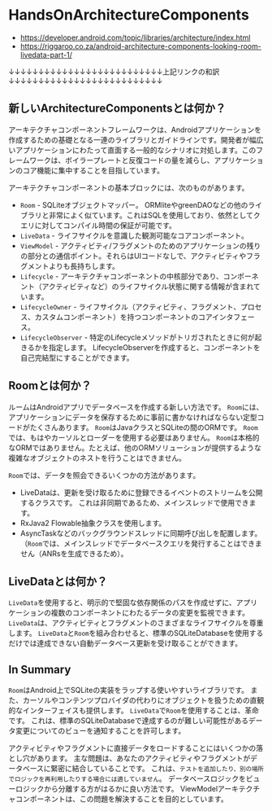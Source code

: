 # HandsOnArchitectureComponents
- https://developer.android.com/topic/libraries/architecture/index.html
- https://riggaroo.co.za/android-architecture-components-looking-room-livedata-part-1/

↓↓↓↓↓↓↓↓↓↓↓↓↓↓↓↓↓↓↓↓↓↓↓↓↓↓上記リンクの和訳↓↓↓↓↓↓↓↓↓↓↓↓↓↓↓↓↓↓↓↓↓↓↓↓↓↓

## 新しいArchitectureComponentsとは何か？

アーキテクチャコンポーネントフレームワークは、Androidアプリケーションを作成するための基礎となる一連のライブラリとガイドラインです。開発者が幅広いアプリケーションにわたって直面する一般的なシナリオに対処します。このフレームワークは、ボイラープレートと反復コードの量を減らし、アプリケーションのコア機能に集中することを目指しています。

アーキテクチャコンポーネントの基本ブロックには、次のものがあります。

- `Room` - SQLiteオブジェクトマッパー。 ORMliteやgreenDAOなどの他のライブラリと非常によく似ています。これはSQLを使用しており、依然としてクエリに対してコンパイル時間の保証が可能です。
- `LiveData` - ライフサイクルを意識した観測可能なコアコンポーネント。
- `ViewModel` - アクティビティ/フラグメントのためのアプリケーションの残りの部分との通信ポイント。それらはUIコードなしで、アクティビティやフラグメントよりも長持ちします。
- `Lifecycle` - アーキテクチャコンポーネントの中核部分であり、コンポーネント（アクティビティなど）のライフサイクル状態に関する情報が含まれています。
- `LifecycleOwner` - ライフサイクル（アクティビティ、フラグメント、プロセス、カスタムコンポーネント）を持つコンポーネントのコアインタフェース。
- `LifecycleObserver` - 特定のLifecycleメソッドがトリガされたときに何が起きるかを指定します。 LifecycleObserverを作成すると、コンポーネントを自己完結型にすることができます。

## Roomとは何か？

ルームはAndroidアプリでデータベースを作成する新しい方法です。 `Room`には、アプリケーションにデータを保存するために事前に書かなければならない定型コードがたくさんあります。 `Room`はJavaクラスとSQLiteの間のORMです。 `Room`では、もはやカーソルとローダーを使用する必要はありません。 `Room`は本格的なORMではありません。たとえば、他のORMソリューションが提供するような複雑なオブジェクトのネストを行うことはできません。

`Room`では、データを照会できるいくつかの方法があります。

- LiveDataは、更新を受け取るために登録できるイベントのストリームを公開するクラスです。 これは非同期であるため、メインスレッドで使用できます。
- RxJava2 Flowable抽象クラスを使用します。
- AsyncTaskなどのバックグラウンドスレッドに同期呼び出しを配置します。 （`Room`では、メインスレッドでデータベースクエリを発行することはできません（ANRsを生成できるため）。

## LiveDataとは何か？

`LiveData`を使用すると、明示的で堅固な依存関係のパスを作成せずに、アプリケーションの複数のコンポーネントにわたるデータの変更を監視できます。 `LiveData`は、アクティビティとフラグメントのさまざまなライフサイクルを尊重します。 `LiveData`と`Room`を組み合わせると、標準のSQLiteDatabaseを使用するだけでは達成できない自動データベース更新を受け取ることができます。

## In Summary

`Room`はAndroid上でSQLiteの実装をラップする使いやすいライブラリです。 また、カーソルやコンテンツプロバイダの代わりにオブジェクトを扱うための直観的なインターフェイスも提供します。 `LiveData`で`Room`を使用することは、革命です。 これは、標準のSQLiteDatabaseで達成するのが難しい可能性があるデータ変更についてのビューを通知することを許可します。

アクティビティやフラグメントに直接データをロードすることにはいくつかの落とし穴があります。 主な問題は、あなたのアクティビティやフラグメントがデータベースに緊密に結合していることです。 これは、`テストを追加したり、別の場所でロジックを再利用したりする場合には適していません`。 データベースロジックをビューロジックから分離する方がはるかに良い方法です。 ViewModelアーキテクチャコンポーネントは、この問題を解決することを目的としています。 
